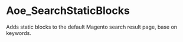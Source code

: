 Aoe_SearchStaticBlocks
======================

Adds static blocks to the default Magento search result page, base on keywords.
